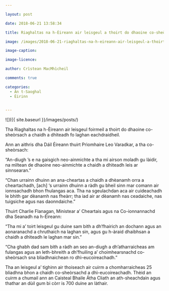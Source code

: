 ```yaml
---

layout: post

date: 2018-06-21 13:58:34

title: Riaghaltas na h-Èireann air leisgeul a thoirt do dhaoine co-sheòrsach a chaidh a dhìteadh fo laghan eachdraidheil

image: /images/2018-06-21-riaghaltas-na-h-eireann-air-leisgeul-a-thoirt-do-dhaoine-co-sheorsach-a-chaidh-a-dhiteadh-fo-laghan-eachdraidheil.webp

image-caption:

image-licence:

author: Crìstean MacMhìcheil

comments: true

categories:
  - An t-Saoghal
  - Èirinn
  

---
```


![]({{ site.baseurl }}/images/posts/)

Tha Riaghaltas na h-Èireann air leisgeul foirmeil a thoirt do dhaoine co-sheòrsach a chaidh a dhìteadh fo laghan eachdraidheil.

<!--more-->

Ann an aithris dha Dáil Éireann thuirt Prìomhaire Leo Varadkar, a tha co-sheòrsach:

“An-diugh ’s e na gaisgich neo-ainmichte a tha mi airson moladh gu làidir, na mìltean de dhaoine neo-ainmichte a chaidh a dhìteadh leis ar sinnsearan.”

“Chan urrainn dhuinn an ana-cheartas a chaidh a dhèanamh orra a cheartachadh, [ach] ‘s urrainn dhuinn a ràdh gu bheil sinn mar comann air ionnsachadh bhon fhulangas aca. Tha na sgeulachdan aca air cuideachadh le bhith gar dèanamh nas fheàrr; tha iad air ar dèanamh nas ceadaiche, nas tuigsiche agus nas daonndaiche.”

Thuirt Charlie Flanagan, Ministear a’ Cheartais agus na Co-ionnannachd dha Seanadh na h-Éireann:

“Tha mi a’ toirt leisgeul gu duine sam bith a dh’fhairich an dochann agus an aonaranachd a chruthaich na laghan sin, agus gu h-àraid dhaibhsan a chaidh a dhìteadh le laghan mar sin.”

“Cha ghabh dad sam bith a ràdh an seo an-diugh a dh’atharraicheas am fulangas agus an leth-bhreith a dh’fhuiling a’ choimhearsnachd co-sheòrsach sna bliadhnaichean ro dhì-eucoireachadh.”

Tha an leisgeul a’ tighinn air thoiseach air cuirm a chomharraicheas 25 bliadhna bhon a chaidh co-sheòrsachd a dhì-eucoireachadh. Thèid an cuirm a chumail ann an Caisteal Bhaile Átha Cliath an ath-sheachdain agus thathar an dùil gum bi còrr is 700 duine an làthair.
